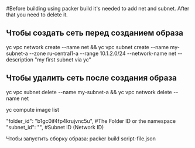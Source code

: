 #Before building using packer build it's needed to add net and subnet. After that you need to delete it.
## Чтобы создать сеть перед созданием образа
yc vpc network create --name net && 
yc vpc subnet create --name my-subnet-a --zone ru-central1-a --range 10.1.2.0/24 --network-name net --description "my first subnet via yc"
## Чтобы удалить сеть после создания образа
yc vpc subnet delete --name my-subnet-a && yc vpc network delete --name net

yc compute image list

"folder_id": "b1gc0if4fp4krujvnc5u",   #The Folder ID or the namespace
"subnet_id": "",   #Subnet ID  (Network ID)

Чтобы запустить сборку образа:
packer build script-file.json
